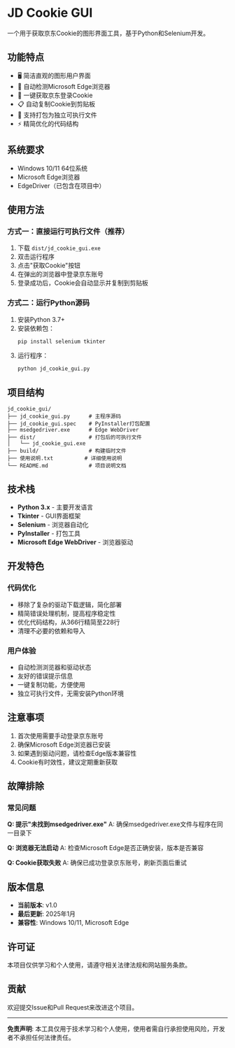 # JD Cookie GUI

一个用于获取京东Cookie的图形界面工具，基于Python和Selenium开发。

## 功能特点

- 🖥️ 简洁直观的图形用户界面
- 🔄 自动检测Microsoft Edge浏览器
- 🍪 一键获取京东登录Cookie
- 📋 自动复制Cookie到剪贴板
- 🚀 支持打包为独立可执行文件
- ⚡ 精简优化的代码结构

## 系统要求

- Windows 10/11 64位系统
- Microsoft Edge浏览器
- EdgeDriver（已包含在项目中）

## 使用方法

### 方式一：直接运行可执行文件（推荐）

1. 下载 `dist/jd_cookie_gui.exe`
2. 双击运行程序
3. 点击"获取Cookie"按钮
4. 在弹出的浏览器中登录京东账号
5. 登录成功后，Cookie会自动显示并复制到剪贴板

### 方式二：运行Python源码

1. 安装Python 3.7+
2. 安装依赖包：
   ```bash
   pip install selenium tkinter
   ```
3. 运行程序：
   ```bash
   python jd_cookie_gui.py
   ```

## 项目结构

```
jd_cookie_gui/
├── jd_cookie_gui.py      # 主程序源码
├── jd_cookie_gui.spec    # PyInstaller打包配置
├── msedgedriver.exe      # Edge WebDriver
├── dist/                 # 打包后的可执行文件
│   └── jd_cookie_gui.exe
├── build/                # 构建临时文件
├── 使用说明.txt          # 详细使用说明
└── README.md             # 项目说明文档
```

## 技术栈

- **Python 3.x** - 主要开发语言
- **Tkinter** - GUI界面框架
- **Selenium** - 浏览器自动化
- **PyInstaller** - 打包工具
- **Microsoft Edge WebDriver** - 浏览器驱动

## 开发特色

### 代码优化
- 移除了复杂的驱动下载逻辑，简化部署
- 精简错误处理机制，提高程序稳定性
- 优化代码结构，从366行精简至228行
- 清理不必要的依赖和导入

### 用户体验
- 自动检测浏览器和驱动状态
- 友好的错误提示信息
- 一键复制功能，方便使用
- 独立可执行文件，无需安装Python环境

## 注意事项

1. 首次使用需要手动登录京东账号
2. 确保Microsoft Edge浏览器已安装
3. 如果遇到驱动问题，请检查Edge版本兼容性
4. Cookie有时效性，建议定期重新获取

## 故障排除

### 常见问题

**Q: 提示"未找到msedgedriver.exe"**
A: 确保msedgedriver.exe文件与程序在同一目录下

**Q: 浏览器无法启动**
A: 检查Microsoft Edge是否正确安装，版本是否兼容

**Q: Cookie获取失败**
A: 确保已成功登录京东账号，刷新页面后重试

## 版本信息

- **当前版本**: v1.0
- **最后更新**: 2025年1月
- **兼容性**: Windows 10/11, Microsoft Edge

## 许可证

本项目仅供学习和个人使用，请遵守相关法律法规和网站服务条款。

## 贡献

欢迎提交Issue和Pull Request来改进这个项目。

---

**免责声明**: 本工具仅用于技术学习和个人使用，使用者需自行承担使用风险，开发者不承担任何法律责任。